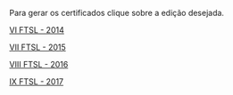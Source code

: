 Para gerar os certificados clique sobre a edição desejada.

[VI FTSL - 2014](http://sistema.ftsl.org.br/2014/ws/select_certificate.php)

[VII FTSL - 2015](http://sistema.ftsl.org.br/2015/apps/certificados/)

[VIII FTSL - 2016](http://sistema.ftsl.org.br/apps/certificados/)

[IX FTSL - 2017](https://ftsl.websiteseguro.com/ftsl9/apps/certificados/)
